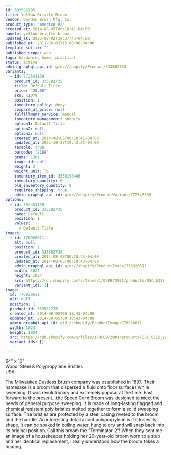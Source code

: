 ```yaml
---
id: 333582735
title: Yellow Bristle Broom
vendor: Gordon Brush Mfg. Co.
product_type: "America #2"
created_at: 2014-08-05T00:18:41-04:00
handle: yellow-bristle-broom
updated_at: 2023-08-02T14:37:43-04:00
published_at: 2011-06-02T15:00:00-04:00
template_suffix: ""
published_scope: web
tags: hardware, home, practical
status: active
admin_graphql_api_id: gid://shopify/Product/333582735
variants:
  - id: 772543139
    product_id: 333582735
    title: Default Title
    price: "28.00"
    sku: K1078
    position: 1
    inventory_policy: deny
    compare_at_price: null
    fulfillment_service: manual
    inventory_management: shopify
    option1: Default Title
    option2: null
    option3: null
    created_at: 2014-08-05T00:18:41-04:00
    updated_at: 2023-10-27T19:43:21-04:00
    taxable: true
    barcode: "2168"
    grams: 1361
    image_id: null
    weight: 3
    weight_unit: lb
    inventory_item_id: 3550198406
    inventory_quantity: 0
    old_inventory_quantity: 0
    requires_shipping: true
    admin_graphql_api_id: gid://shopify/ProductVariant/772543139
options:
  - id: 394433139
    product_id: 333582735
    name: Default
    position: 1
    values:
      - Default Title
images:
  - id: 776926611
    alt: null
    position: 1
    product_id: 333582735
    created_at: 2014-08-05T00:18:43-04:00
    updated_at: 2014-08-05T00:18:43-04:00
    admin_graphql_api_id: gid://shopify/ProductImage/776926611
    width: 1024
    height: 1024
    src: https://cdn.shopify.com/s/files/1/0589/2901/products/DSC_6315_yellowbroom_1.jpeg?v=1407212323
    variant_ids: []
image:
  id: 776926611
  alt: null
  position: 1
  product_id: 333582735
  created_at: 2014-08-05T00:18:43-04:00
  updated_at: 2014-08-05T00:18:43-04:00
  admin_graphql_api_id: gid://shopify/ProductImage/776926611
  width: 1024
  height: 1024
  src: https://cdn.shopify.com/s/files/1/0589/2901/products/DSC_6315_yellowbroom_1.jpeg?v=1407212323
  variant_ids: []

---
```


54" x 10"  
Wood, Steel & Polypropylene Bristles  
USA

The Milwaukee Dustless Brush company was established in 1897. Their namesake is a broom that dispersed a fluid onto floor surfaces while sweeping. It was revolutionary and extremely popular at the time. Fast forward to the present...the Speed Corn Broom was designed to meet the needs of general purpose sweeping. It is made of long-lasting flagged and chemical resistant poly bristles melted together to form a solid sweeping surface. The bristles are protected by a steel casing riveted to the broom and the handle. An interesting detail about polypropylene is if it loses its shape, it can be soaked in boiling water, hung to dry and will snap back into its original position. Call this broom the "Terminator 2"! When they sent me an image of a housekeeper holding her 20-year-old broom worn to a stub and her identical replacement, I really understood how the broom takes a beating.